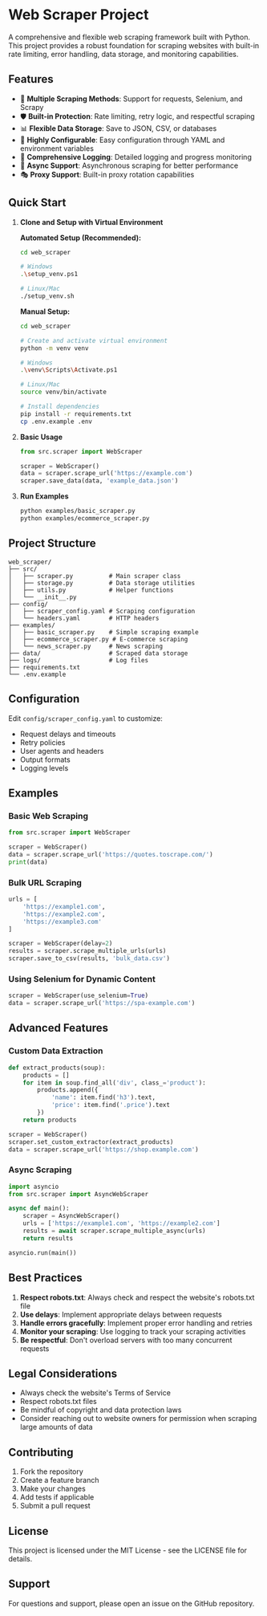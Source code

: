 # Web Scraper Project

A comprehensive and flexible web scraping framework built with Python. This project provides a robust foundation for scraping websites with built-in rate limiting, error handling, data storage, and monitoring capabilities.

## Features

- 🚀 **Multiple Scraping Methods**: Support for requests, Selenium, and Scrapy
- 🛡️ **Built-in Protection**: Rate limiting, retry logic, and respectful scraping
- 📊 **Flexible Data Storage**: Save to JSON, CSV, or databases
- 🔧 **Highly Configurable**: Easy configuration through YAML and environment variables
- 📝 **Comprehensive Logging**: Detailed logging and progress monitoring
- 🔄 **Async Support**: Asynchronous scraping for better performance
- 🎭 **Proxy Support**: Built-in proxy rotation capabilities

## Quick Start

1. **Clone and Setup with Virtual Environment**
   
   **Automated Setup (Recommended):**
   ```bash
   cd web_scraper
   
   # Windows
   .\setup_venv.ps1
   
   # Linux/Mac
   ./setup_venv.sh
   ```
   
   **Manual Setup:**
   ```bash
   cd web_scraper
   
   # Create and activate virtual environment
   python -m venv venv
   
   # Windows
   .\venv\Scripts\Activate.ps1
   
   # Linux/Mac
   source venv/bin/activate
   
   # Install dependencies
   pip install -r requirements.txt
   cp .env.example .env
   ```

2. **Basic Usage**
   ```python
   from src.scraper import WebScraper
   
   scraper = WebScraper()
   data = scraper.scrape_url('https://example.com')
   scraper.save_data(data, 'example_data.json')
   ```

3. **Run Examples**
   ```bash
   python examples/basic_scraper.py
   python examples/ecommerce_scraper.py
   ```

## Project Structure

```
web_scraper/
├── src/
│   ├── scraper.py          # Main scraper class
│   ├── storage.py          # Data storage utilities
│   ├── utils.py            # Helper functions
│   └── __init__.py
├── config/
│   ├── scraper_config.yaml # Scraping configuration
│   └── headers.yaml        # HTTP headers
├── examples/
│   ├── basic_scraper.py    # Simple scraping example
│   ├── ecommerce_scraper.py # E-commerce scraping
│   └── news_scraper.py     # News scraping
├── data/                   # Scraped data storage
├── logs/                   # Log files
├── requirements.txt
└── .env.example
```

## Configuration

Edit `config/scraper_config.yaml` to customize:
- Request delays and timeouts
- Retry policies
- User agents and headers
- Output formats
- Logging levels

## Examples

### Basic Web Scraping
```python
from src.scraper import WebScraper

scraper = WebScraper()
data = scraper.scrape_url('https://quotes.toscrape.com/')
print(data)
```

### Bulk URL Scraping
```python
urls = [
    'https://example1.com',
    'https://example2.com',
    'https://example3.com'
]

scraper = WebScraper(delay=2)
results = scraper.scrape_multiple_urls(urls)
scraper.save_to_csv(results, 'bulk_data.csv')
```

### Using Selenium for Dynamic Content
```python
scraper = WebScraper(use_selenium=True)
data = scraper.scrape_url('https://spa-example.com')
```

## Advanced Features

### Custom Data Extraction
```python
def extract_products(soup):
    products = []
    for item in soup.find_all('div', class_='product'):
        products.append({
            'name': item.find('h3').text,
            'price': item.find('.price').text
        })
    return products

scraper = WebScraper()
scraper.set_custom_extractor(extract_products)
data = scraper.scrape_url('https://shop.example.com')
```

### Async Scraping
```python
import asyncio
from src.scraper import AsyncWebScraper

async def main():
    scraper = AsyncWebScraper()
    urls = ['https://example1.com', 'https://example2.com']
    results = await scraper.scrape_multiple_async(urls)
    return results

asyncio.run(main())
```

## Best Practices

1. **Respect robots.txt**: Always check and respect the website's robots.txt file
2. **Use delays**: Implement appropriate delays between requests
3. **Handle errors gracefully**: Implement proper error handling and retries
4. **Monitor your scraping**: Use logging to track your scraping activities
5. **Be respectful**: Don't overload servers with too many concurrent requests

## Legal Considerations

- Always check the website's Terms of Service
- Respect robots.txt files
- Be mindful of copyright and data protection laws
- Consider reaching out to website owners for permission when scraping large amounts of data

## Contributing

1. Fork the repository
2. Create a feature branch
3. Make your changes
4. Add tests if applicable
5. Submit a pull request

## License

This project is licensed under the MIT License - see the LICENSE file for details.

## Support

For questions and support, please open an issue on the GitHub repository.